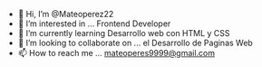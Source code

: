 - 👋 Hi, I’m @Mateoperez22
- 👀 I’m interested in ... Frontend Developer  
- 🌱 I’m currently learning  Desarrollo  web con HTML y  CSS 
- 💞️ I’m looking to collaborate on ... el Desarrollo de Paginas Web 
- 📫 How to reach me ...  mateoperes9999@gmail.com 

<!---
Mateoperez22/Mateoperez22 is a ✨ special ✨ repository because its `README.md` (this file) appears on your GitHub profile.
You can click the Preview link to take a look at your changes.
--->
